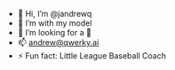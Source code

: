 - 👋 Hi, I’m @jandrewq
- 🌱 I’m with my model
- 💞️ I’m looking for a 💼
- 📫 andrew@qwerky.ai
- ⚡ Fun fact: Little League Baseball Coach

<!---
jandrewq/jandrewq is a ✨ special ✨ repository because its `README.md` (this file) appears on your GitHub profile.
You can click the Preview link to take a look at your changes.
--->
